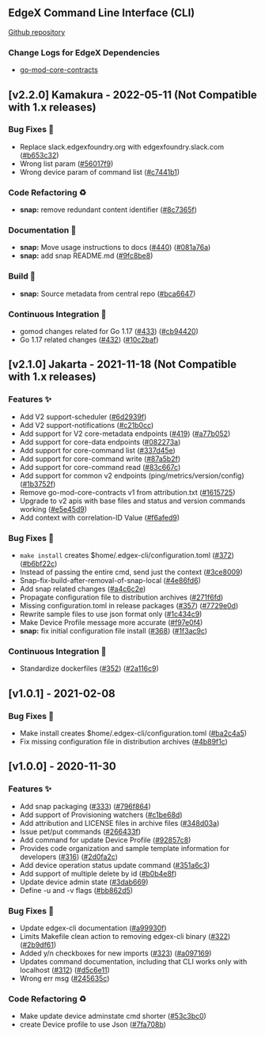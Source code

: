 
<a name="EdgeX Command Line Interface (found in edgex-cli) Changelog"></a>
## EdgeX Command Line Interface (CLI)
[Github repository](https://github.com/edgexfoundry/edgex-cli)

### Change Logs for EdgeX Dependencies
- [go-mod-core-contracts](https://github.com/edgexfoundry/go-mod-core-contracts/blob/main/CHANGELOG.md)

## [v2.2.0] Kamakura - 2022-05-11  (Not Compatible with 1.x releases)

### Bug Fixes 🐛
- Replace slack.edgexfoundry.org with edgexfoundry.slack.com ([#b653c32](https://github.com/edgexfoundry/edgex-cli/commits/b653c32))
- Wrong list param ([#56017f9](https://github.com/edgexfoundry/edgex-cli/commits/56017f9))
- Wrong device param of command list ([#c7441b1](https://github.com/edgexfoundry/edgex-cli/commits/c7441b1))
### Code Refactoring ♻
- **snap:** remove redundant content identifier ([#8c7365f](https://github.com/edgexfoundry/device-modbus-go/commits/8c7365f))

### Documentation 📖
- **snap:** Move usage instructions to docs ([#440](https://github.com/edgexfoundry/edgex-cli/issues/440)) ([#081a76a](https://github.com/edgexfoundry/edgex-cli/commits/081a76a))
- **snap:** add snap README.md ([#9fc8be8](https://github.com/edgexfoundry/edgex-cli/commits/9fc8be8))

### Build 👷
- **snap:** Source metadata from central repo ([#bca6647](https://github.com/edgexfoundry/edgex-cli/commits/bca6647))

### Continuous Integration 🔄
- gomod changes related for Go 1.17 ([#433](https://github.com/edgexfoundry/edgex-cli/issues/433)) ([#cb94420](https://github.com/edgexfoundry/edgex-cli/commits/cb94420))
- Go 1.17 related changes ([#432](https://github.com/edgexfoundry/edgex-cli/issues/432)) ([#10c2baf](https://github.com/edgexfoundry/edgex-cli/commits/10c2baf))

## [v2.1.0] Jakarta - 2021-11-18  (Not Compatible with 1.x releases)
### Features ✨
- Add V2 support-scheduler ([#6d2939f](https://github.com/edgexfoundry/edgex-cli/commits/6d2939f))
- Add V2 support-notifications ([#c21b0cc](https://github.com/edgexfoundry/edgex-cli/commits/c21b0cc))
- Add support for V2 core-metadata endpoints ([#419](https://github.com/edgexfoundry/edgex-cli/issues/419)) ([#a77b052](https://github.com/edgexfoundry/edgex-cli/commits/a77b052))
- Add support for core-data endpoints ([#082273a](https://github.com/edgexfoundry/edgex-cli/commits/082273a))
- Add support for core-command list ([#337d45e](https://github.com/edgexfoundry/edgex-cli/commits/337d45e))
- Add support for core-command write ([#87a5b2f](https://github.com/edgexfoundry/edgex-cli/commits/87a5b2f))
- Add support for core-command read ([#83c667c](https://github.com/edgexfoundry/edgex-cli/commits/83c667c))
- Add support for common v2 endpoints (ping/metrics/version/config) ([#1b3752f](https://github.com/edgexfoundry/edgex-cli/commits/1b3752f))
- Remove go-mod-core-contracts v1 from attribution.txt ([#1615725](https://github.com/edgexfoundry/edgex-cli/commits/1615725))
- Upgrade to v2 apis with base files and status and version commands working ([#e5e45d9](https://github.com/edgexfoundry/edgex-cli/commits/e5e45d9))
- Add context with correlation-ID Value ([#f6afed9](https://github.com/edgexfoundry/edgex-cli/commits/f6afed9))

### Bug Fixes 🐛
- `make install` creates $home/.edgex-cli/configuration.toml ([#372](https://github.com/edgexfoundry/edgex-cli/issues/372)) ([#b6bf22c](https://github.com/edgexfoundry/edgex-cli/commits/b6bf22c))
- Instead of passing the entire cmd, send just the context ([#3ce8009](https://github.com/edgexfoundry/edgex-cli/commits/3ce8009))
- Snap-fix-build-after-removal-of-snap-local ([#4e86fd6](https://github.com/edgexfoundry/edgex-cli/commits/4e86fd6))
- Add snap related changes ([#a4c6c2e](https://github.com/edgexfoundry/edgex-cli/commits/a4c6c2e))
- Propagate configuration file to distribution archives ([#271f6fd](https://github.com/edgexfoundry/edgex-cli/commits/271f6fd))
- Missing configuration.toml in release packages ([#357](https://github.com/edgexfoundry/edgex-cli/issues/357)) ([#7729e0d](https://github.com/edgexfoundry/edgex-cli/commits/7729e0d))
- Rewrite sample files to use json format only ([#1c434c9](https://github.com/edgexfoundry/edgex-cli/commits/1c434c9))
- Make Device Profile message more accurate ([#f97e0f4](https://github.com/edgexfoundry/edgex-cli/commits/f97e0f4))
- **snap:** fix initial configuration file install ([#368](https://github.com/edgexfoundry/edgex-cli/issues/368)) ([#1f3ac9c](https://github.com/edgexfoundry/edgex-cli/commits/1f3ac9c))

### Continuous Integration 🔄
- Standardize dockerfiles ([#352](https://github.com/edgexfoundry/edgex-cli/issues/352)) ([#2a116c9](https://github.com/edgexfoundry/edgex-cli/commits/2a116c9))

## [v1.0.1] - 2021-02-08
### Bug Fixes 🐛
- Make install creates $home/.edgex-cli/configuration.toml ([#ba2c4a5](https://github.com/edgexfoundry/edgex-cli/commits/ba2c4a5))
- Fix missing configuration file in distribution archives ([#4b89f1c](https://github.com/edgexfoundry/edgex-cli/commits/4b89f1c))

## [v1.0.0] - 2020-11-30
### Features ✨
- Add snap packaging ([#333](https://github.com/edgexfoundry/edgex-cli/issues/333)) ([#796f864](https://github.com/edgexfoundry/edgex-cli/commits/796f864))
- Add support of Provisioning watchers ([#c1be68d](https://github.com/edgexfoundry/edgex-cli/commits/c1be68d))
- Add attribution and LICENSE files in archive files ([#348d03a](https://github.com/edgexfoundry/edgex-cli/commits/348d03a))
- Issue pet/put commands ([#266433f](https://github.com/edgexfoundry/edgex-cli/commits/266433f))
- Add command for update Device Profile ([#92857c8](https://github.com/edgexfoundry/edgex-cli/commits/92857c8))
- Provides code organization and sample template information for developers ([#316](https://github.com/edgexfoundry/edgex-cli/issues/316)) ([#2d0fa2c](https://github.com/edgexfoundry/edgex-cli/commits/2d0fa2c))
- Add device operation status update command ([#351a6c3](https://github.com/edgexfoundry/edgex-cli/commits/351a6c3))
- Add support of multiple delete by id ([#b0b4e8f](https://github.com/edgexfoundry/edgex-cli/commits/b0b4e8f))
- Update device admin state ([#3dab669](https://github.com/edgexfoundry/edgex-cli/commits/3dab669))
- Define -u and -v flags ([#bb862d5](https://github.com/edgexfoundry/edgex-cli/commits/bb862d5))

### Bug Fixes 🐛
- Update edgex-cli documentation ([#a99930f](https://github.com/edgexfoundry/edgex-cli/commits/a99930f))
- Limits Makefile clean action to removing edgex-cli binary ([#322](https://github.com/edgexfoundry/edgex-cli/issues/322)) ([#2b9df61](https://github.com/edgexfoundry/edgex-cli/commits/2b9df61))
- Added y/n checkboxes for new imports ([#323](https://github.com/edgexfoundry/edgex-cli/issues/323)) ([#a097169](https://github.com/edgexfoundry/edgex-cli/commits/a097169))
- Updates command documentation, including that CLI works only with localhost ([#312](https://github.com/edgexfoundry/edgex-cli/issues/312)) ([#d5c6e11](https://github.com/edgexfoundry/edgex-cli/commits/d5c6e11))
- Wrong err msg ([#245635c](https://github.com/edgexfoundry/edgex-cli/commits/245635c))

### Code Refactoring ♻
- Make update device adminstate cmd shorter ([#53c3bc0](https://github.com/edgexfoundry/edgex-cli/commits/53c3bc0))
- create Device profile to use Json ([#7fa708b](https://github.com/edgexfoundry/edgex-cli/commits/7fa708b))
